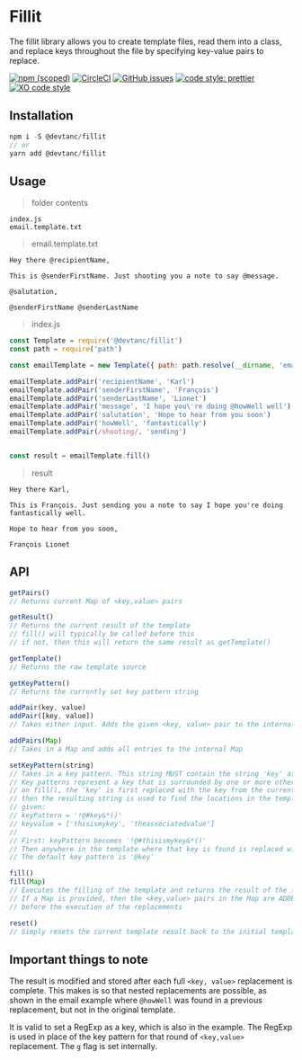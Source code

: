 # Fillit

The fillit library allows you to create template files, read them into a class, and replace keys throughout the file by specifying key-value pairs to replace.

[![npm (scoped)](https://img.shields.io/npm/v/@devtanc/fillit.svg)](https://www.npmjs.com/package/@devtanc/fillit)
[![CircleCI](https://img.shields.io/circleci/project/github/devtanc/fillit.svg)](https://circleci.com/gh/devtanc/fillit)
[![GitHub issues](https://img.shields.io/github/issues/devtanc/fillit.svg)](https://github.com/devtanc/fillit/issues)
[![code style: prettier](https://img.shields.io/badge/code_style-prettier-ff69b4.svg?style=flat-square)](https://github.com/prettier/prettier)
[![XO code style](https://img.shields.io/badge/code_style-XO-5ed9c7.svg)](https://github.com/xojs/xo)

## Installation

```js
npm i -S @devtanc/fillit
// or
yarn add @devtanc/fillit
```

## Usage

> folder contents

```
index.js
email.template.txt
```

> email.template.txt

```
Hey there @recipientName,

This is @senderFirstName. Just shooting you a note to say @message.

@salutation,

@senderFirstName @senderLastName
```

> index.js

```js
const Template = require('@devtanc/fillit')
const path = require('path')

const emailTemplate = new Template({ path: path.resolve(__dirname, 'email.template.txt') })

emailTemplate.addPair('recipientName', 'Karl')
emailTemplate.addPair('senderFirstName', 'François')
emailTemplate.addPair('senderLastName', 'Lionet')
emailTemplate.addPair('message', 'I hope you\'re doing @howWell well')
emailTemplate.addPair('salutation', 'Hope to hear from you soon')
emailTemplate.addPair('howWell', 'fantastically')
emailTemplate.addPair(/shooting/, 'sending')


const result = emailTemplate.fill()
```

> result

```
Hey there Karl,

This is François. Just sending you a note to say I hope you're doing fantastically well.

Hope to hear from you soon,

François Lionet
```

## API

```js
getPairs()
// Returns current Map of <key,value> pairs

getResult()
// Returns the current result of the template
// fill() will typically be called before this
// if not, then this will return the same result as getTemplate()

getTemplate()
// Returns the raw template source

getKeyPattern()
// Returns the currently set key pattern string

addPair(key, value)
addPair([key, value])
// Takes either input. Adds the given <key, value> pair to the internal Map

addPairs(Map)
// Takes in a Map and adds all entries to the internal Map

setKeyPattern(string)
// Takes in a key pattern. This string MUST contain the string 'key' at least once
// Key patterns represent a key that is surrounded by one or more other characters
// on fill(), the 'key' is first replaced with the key from the current Map item
// then the resulting string is used to find the locations in the template to place the value
// given:
// keyPattern = '!@#key&*()'
// keyvalue = ['thisismykey', 'theassociatedvalue']
//
// First: keyPattern becomes '!@#thisismykey&*()'
// Then anywhere in the template where that key is found is replaced with 'theassociatedvalue'
// The default key pattern is '@key'

fill()
fill(Map)
// Executes the filling of the template and returns the result of the fill
// If a Map is provided, then the <key,value> pairs in the Map are ADDED to the internal Map
// before the execution of the replacements

reset()
// Simply resets the current template result back to the initial template value
```

## Important things to note

The result is modified and stored after each full `<key, value>` replacement is complete. This makes is so that nested replacements are possible, as shown in the email example where `@howWell` was found in a previous replacement, but not in the original template.

It is valid to set a RegExp as a key, which is also in the example. The RegExp is used in place of the key pattern for that round of `<key,value>` replacement. The `g` flag is set internally.
